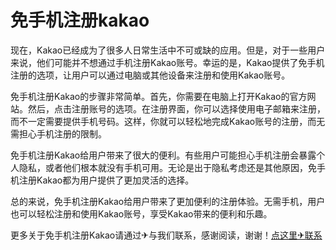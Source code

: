 # 免手机注册kakao

现在，Kakao已经成为了很多人日常生活中不可或缺的应用。但是，对于一些用户来说，他们可能并不想通过手机注册Kakao账号。幸运的是，Kakao提供了免手机注册的选项，让用户可以通过电脑或其他设备来注册和使用Kakao账号。

免手机注册Kakao的步骤非常简单。首先，你需要在电脑上打开Kakao的官方网站。然后，点击注册账号的选项。在注册界面，你可以选择使用电子邮箱来注册，而不一定需要提供手机号码。这样，你就可以轻松地完成Kakao账号的注册，而无需担心手机注册的限制。

免手机注册Kakao给用户带来了很大的便利。有些用户可能担心手机注册会暴露个人隐私，或者他们根本就没有手机可用。无论是出于隐私考虑还是其他原因，免手机注册Kakao都为用户提供了更加灵活的选择。

总的来说，免手机注册Kakao给用户带来了更加便利的注册体验。无需手机，用户也可以轻松注册和使用Kakao账号，享受Kakao带来的便利和乐趣。

更多关于免手机注册Kakao请通过✈与我们联系，感谢阅读，谢谢！[点这里✈联系](https://www.k02.cc)